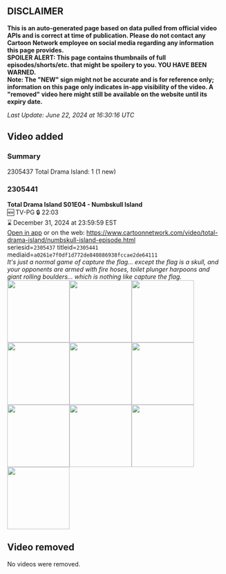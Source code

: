## DISCLAIMER
**This is an auto-generated page based on data pulled from official video APIs and is correct at time of publication. Please do not contact any Cartoon Network employee on social media regarding any information this page provides.**  
**SPOILER ALERT: This page contains thumbnails of full episodes/shorts/etc. that might be spoilery to you. YOU HAVE BEEN WARNED.**  
**Note: The "NEW" sign might not be accurate and is for reference only; information on this page only indicates in-app visibility of the video. A "removed" video here might still be available on the website until its expiry date.**  

_Last Update: June 22, 2024 at 16:30:16 UTC_
## Video added
### Summary
2305437 Total Drama Island: 1 (1 new)  
### 2305441
**Total Drama Island S01E04 - Numbskull Island**  
🆕 TV-PG 🔒 22:03  
⌛ December 31, 2024 at 23:59:59 EST  
[Open in app](https://cnvideo.sercomkc.org/redirector.html?type=cnapp&seriesid=2305437&titleid=2305441&mediaid=a0261e7f0df1d772de840886938fccae2de64111) or on the web: https://www.cartoonnetwork.com/video/total-drama-island/numbskull-island-episode.html  
seriesid=`2305437` titleid=`2305441` mediaid=`a0261e7f0df1d772de840886938fccae2de64111`  
_It's just a normal game of capture the flag… except the flag is a skull, and your opponents are armed with fire hoses, toilet plunger harpoons and giant rolling boulders… which is nothing like capture the flag._  
<a href="https://s3.amazonaws.com/cartoonorchestrator/2305441_001_1280x720.jpg"><img src="https://s3.amazonaws.com/cartoonorchestrator/2305441_001_640x360.jpg" height="144px" /></a><a href="https://s3.amazonaws.com/cartoonorchestrator/2305441_002_1280x720.jpg"><img src="https://s3.amazonaws.com/cartoonorchestrator/2305441_002_640x360.jpg" height="144px" /></a><a href="https://s3.amazonaws.com/cartoonorchestrator/2305441_003_1280x720.jpg"><img src="https://s3.amazonaws.com/cartoonorchestrator/2305441_003_640x360.jpg" height="144px" /></a><a href="https://s3.amazonaws.com/cartoonorchestrator/2305441_004_1280x720.jpg"><img src="https://s3.amazonaws.com/cartoonorchestrator/2305441_004_640x360.jpg" height="144px" /></a><a href="https://s3.amazonaws.com/cartoonorchestrator/2305441_005_1280x720.jpg"><img src="https://s3.amazonaws.com/cartoonorchestrator/2305441_005_640x360.jpg" height="144px" /></a><a href="https://s3.amazonaws.com/cartoonorchestrator/2305441_006_1280x720.jpg"><img src="https://s3.amazonaws.com/cartoonorchestrator/2305441_006_640x360.jpg" height="144px" /></a><a href="https://s3.amazonaws.com/cartoonorchestrator/2305441_007_1280x720.jpg"><img src="https://s3.amazonaws.com/cartoonorchestrator/2305441_007_640x360.jpg" height="144px" /></a><a href="https://s3.amazonaws.com/cartoonorchestrator/2305441_008_1280x720.jpg"><img src="https://s3.amazonaws.com/cartoonorchestrator/2305441_008_640x360.jpg" height="144px" /></a><a href="https://s3.amazonaws.com/cartoonorchestrator/2305441_009_1280x720.jpg"><img src="https://s3.amazonaws.com/cartoonorchestrator/2305441_009_640x360.jpg" height="144px" /></a><a href="https://s3.amazonaws.com/cartoonorchestrator/2305441_010_1280x720.jpg"><img src="https://s3.amazonaws.com/cartoonorchestrator/2305441_010_640x360.jpg" height="144px" /></a>
## Video removed
No videos were removed.  
